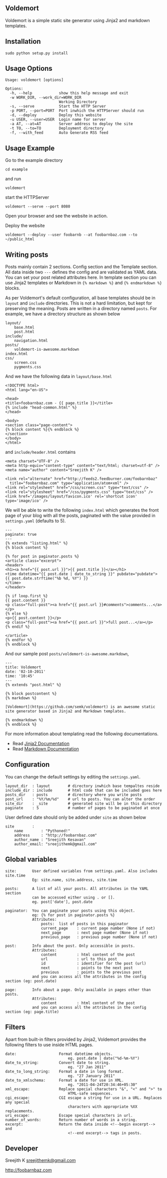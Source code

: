 ## Voldemort

Voldemort is a simple static site generator using Jinja2 and markdown templates.

## Installation

    sudo python setup.py install

## Usage Options

    Usage: voldemort [options]
    
	Options:
	  -h, --help            show this help message and exit
	  -w WORK_DIR, --work_dir=WORK_DIR
	                        Working Directory
	  -s, --serve           Start the HTTP Server
	  -p PORT, --port=PORT  Port inwhich the HTTPServer should run
	  -d, --deploy          Deploy this website
	  -u USER, --user=USER  Login name for server
	  -a AT, --at=AT        Server address to deploy the site
	  -t TO, --to=TO        Deployment directory
	  -f, --with_feed       Auto Generate RSS feed

## Usage Example

Go to the example directory

	cd example

and run

	voldemort

start the HTTPServer

	voldemort --serve --port 8080

Open your browser and see the website in action.

Deploy the website

	voldemort --deploy --user foobarnb --at foobarnbaz.com --to ~/public_html

## Writing posts

Posts mainly contain 2 sections. Config section and the Template section. All data inside two `---` defines the config and are validated as YAML data. You can set your post related attributes here. In template section you can use Jinja2 templates or Markdown in `{% markdown %}` and `{% endmarkdown %}` blocks.

As per Voldemort's default configuration, all base templates should be in `layout` and `include` directories. This is not a hard limitation, but kept for preserving the meaning. Posts are written in a directory named `posts`. For example, we have a directory structure as shown below

	layout/
		base.html
		post.html
	include/
		navigation.html
	posts/
		voldemort-is-awesome.markdown
	index.html
	css/
		screen.css
		pygments.css

And we have the following data in `layout/base.html`

	<!DOCTYPE html>
	<html lang="en-US">

	<head>
	<title>foobarnbaz.com - {{ page.title }}</title>
	{% include "head-common.html" %}
	</head>

	<body>
	<section class="page-content">
	{% block content %}{% endblock %}
	</section>
	</body>
	</html>

and `include/header.html` contains

	<meta charset="UTF-8" />
	<meta http-equiv="content-type" content="text/html; charset=utf-8" />
	<meta name="author" content="Sreejith K" />

	<link rel="alternate" href="http://feeds2.feedburner.com/foobarnbaz"
	  title="foobarnbaz.com" type="application/atom+xml" />
	<link rel="stylesheet" href="/css/screen.css" type="text/css" />
	<link rel="stylesheet" href="/css/pygments.css" type="text/css" />
	<link href='/images/layout/favicon.ico' rel='shortcut icon' type='image/ico' />

We will be able to write the following `index.html` which generates the front page of your blog with all the posts, paginated with the value provided in `settings.yaml` (defaults to 5).

	---
	paginate: true
	---
	{% extends "listing.html" %}
	{% block content %}

	{% for post in paginator.posts %}
	<article class="excerpt">
	<header>
	<h1><a href="{{ post.url }}">{{ post.title }}</a></h1>
	<time datetime="{{ post.date | date_to_string }}" pubdate="pubdate">
	{{ post.date.strftime("%b %d, %Y") }}
	</time>
	</header>

	{% if loop.first %}
	{{ post.content }}
	<p class="full-post"><a href="{{ post.url }}#comments">comments...</a></p>
	{% else %}
	<p>{{ post.content }}</p>
	<p class="full-post"><a href="{{ post.url }}">full post...</a></p>
	{% endif %}

	</article>
	{% endfor %}
	{% endblock %}

And our sample post `posts/voldemort-is-awesome.markdown`,

	---
	title: Voldemort
	date: '02-10-2011'
	time: '10:45'
	---
	{% extends "post.html" %}

	{% block postcontent %}
	{% markdown %}

	[Voldemort](https://github.com/semk/voldemort) is an awesome static site generator based in Jinja2 and Markdown templates.

	{% endmarkdown %}
	{% endblock %}

For more information about templating read the following documentations.

* Read [Jinja2 Documentation](http://jinja.pocoo.org/docs/templates/)
* Read [Markdown Documentation](http://daringfireball.net/projects/markdown/syntax)

## Configuration

You can change the default settings by editing the `settings.yaml`.

	layout_dir  : layout		# directory inwhich base tempaltes reside
	include_dir : include		# html code that can be included goes here
	posts_dir   : posts			# directory where you write posts
	post_url    : "%Y/%m/%d"	# url to posts. You can alter the order
	site_dir    : _site			# generated site will be in this directory
	paginate    : 5				# number of pages to be paginated at once

User defined date should only be added under `site` as shown below

	site        :
	    name        : "Pythoned!"  
	    address     : "http://foobarnbaz.com"
	    author_name : "Sreejith Kesavan"
	    author_email: "sreejithemk@gmail.com"

## Global variables

    site:       User defined variables from settings.yaml. Also includes site.time
                Eg: site.name, site.address, site.time

	posts:		A list of all your posts. All attributes in the YAML section 
				can be accessed either using . or []. 
				eg. post['date'], post.date
	
	paginator:	You can paginate your posts using this object.
				eg: {% for post in paginator.posts %}
				Attributes:
					posts:	list of posts in this paginator
					current_page	: current page number (None if not)
					next_page		: next page number (None if not)
					previous_page	: previous page number (None if not)
	
	post:		Info about the post. Only accessible in posts.
				Attributes:
					content			: html content of the post
					url				: url to this post
					id              : identifier for the post (url)
					next			: points to the next post
					previous		: points to the previous post
				and you can access all the attributes in the config section (eg: post.date)
	
	page:		Info about a page. Only available in pages other than posts.
				Attributes:
					content			: html content of the post
				and you can access all the attributes in the config section (eg: page.title)

## Filters

Apart from built-in filters provided by Jinja2, Voldemort provides the following filters to use inside HTML pages.

    date:                   Format datetime objects.
                                eg. post.date | date("%d-%m-%Y")
    date_to_string:         Convert date to string.
                                eg. "27 Jan 2011"
    date_to_long_string:    Format a date in long format.
                                eg. "27 January 2011"
    date_to_xmlschema:      Format a date for use in XML.
                                eg. "2011-04-24T20:34:46+05:30"
    xml_escape:             Replace special characters "&", "<" and ">" to 
                                HTML-safe sequences.
    cgi_escape:             CGI escape a string for use in a URL. Replaces any special 
                                characters with appropriate %XX replacements.
    uri_escape:             Escape special characters in url.
    number_of_words:        Return number of words in a string.
    excerpt:                Return the data inside <!--begin excerpt--> and 
                                <!--end excerpt--> tags in posts.

## Developer

Sreejith K <sreejithemk@gmail.com>

http://foobarnbaz.com
